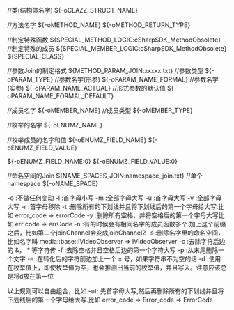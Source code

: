 
//类(结构体名字)
${-oCLAZZ_STRUCT_NAME}

//方法名字
${-oMETHOD_NAME}
${-oMETHOD_RETURN_TYPE}

//制定特殊函数
${SPECIAL_METHOD_LOGIC:cSharpSDK_MethodObsolete}
//制定特殊的成员
${SPECIAL_MEMBER_LOGIC:cSharpSDK_MethodObsolete}
${SPECIAL_CLASS}

//参数Join的制定格式
${METHOD_PARAM_JOIN:xxxxx.txt}
    //参数类型
    ${-oPARAM_TYPE}
    //参数名字(形参)
    ${-oPARAM_NAME_FORMAL}
    //参数名字(实参)
    ${-oPARAM_NAME_ACTUAL}
    //形式参数的默认值
    ${-oPARAM_NAME_FORMAL_DEFAULT}

//成员名字
${-oMEMBER_NAME}
//成员类型
${-oMEMBER_TYPE}


//枚举的名字
${-oENUMZ_NAME}


//枚举成员的名字和值
${-oENUMZ_FIELD_NAME}
${-oENUMZ_FIELD_VALUE}

${-oENUMZ_FIELD_NAME:0}
${-oENUMZ_FIELD_VALUE:0}

//命名空间的Join
${NAME_SPACES_JOIN:namespace_join.txt}
//单个namespace
${-oNAME_SPACE}

-o :不做任何变动
-l :首字母小写
-m :全部字母大写
-u :首字母大写
-v :全部字母大写
-r :首字母移除
-t :删除所有的下划线并且将下划线后的第一个字母给大写.比如 error_code => errorCode
-y :删除所有空格，并将空格后的第一个字母大写比如 err code => errCode
-n :有的时候会有相同名字的成员函数多个.加上这个前缀之后，比如第二个joinChannel会变成joinChannel2
-s :删除名字里的命名空间，比如名字叫 media::base::IVideoObserver => IVideoObserver
-c :去除字符后边的 &， * 等字符传
-f :去除空格并且空格后边的第一个字符大写
-p :从末尾删除一个文字
-e :在转化后的字符前边加上一个 = 号，如果字符串不为空的话
-d :使用在枚举值上，即使枚举值为空，也会推测出当前的枚举值，并且写入。注意应该总是将d放在第一位

以上规则可以自由组合，比如
-ut: 先首字母大写,然后再删除所有的下划线并且将下划线后的第一个字母给大写.比如 error_code => Error_code => ErrorCode



